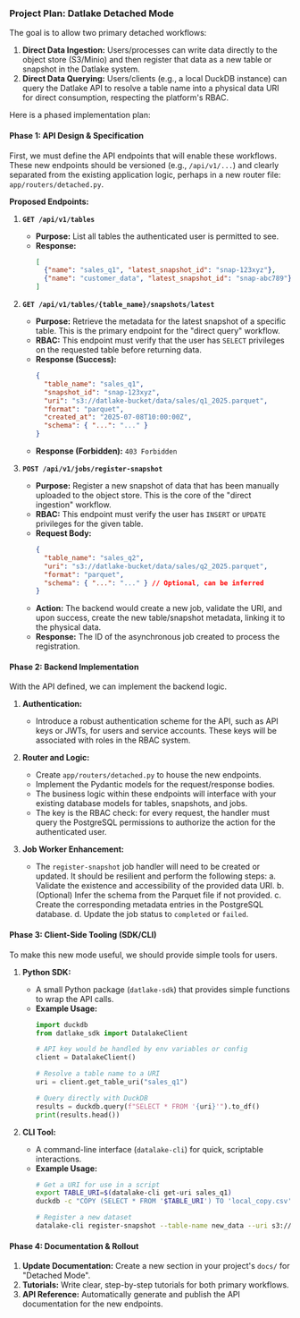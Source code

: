 ### **Project Plan: Datlake Detached Mode**

The goal is to allow two primary detached workflows:
1.  **Direct Data Ingestion:** Users/processes can write data directly to the object store (S3/Minio) and then register that data as a new table or snapshot in the Datlake system.
2.  **Direct Data Querying:** Users/clients (e.g., a local DuckDB instance) can query the Datlake API to resolve a table name into a physical data URI for direct consumption, respecting the platform's RBAC.

Here is a phased implementation plan:

#### **Phase 1: API Design & Specification**

First, we must define the API endpoints that will enable these workflows. These new endpoints should be versioned (e.g., `/api/v1/...`) and clearly separated from the existing application logic, perhaps in a new router file: `app/routers/detached.py`.

**Proposed Endpoints:**

1.  **`GET /api/v1/tables`**
    *   **Purpose:** List all tables the authenticated user is permitted to see.
    *   **Response:**
        ```json
        [
          {"name": "sales_q1", "latest_snapshot_id": "snap-123xyz"},
          {"name": "customer_data", "latest_snapshot_id": "snap-abc789"}
        ]
        ```

2.  **`GET /api/v1/tables/{table_name}/snapshots/latest`**
    *   **Purpose:** Retrieve the metadata for the latest snapshot of a specific table. This is the primary endpoint for the "direct query" workflow.
    *   **RBAC:** This endpoint must verify that the user has `SELECT` privileges on the requested table before returning data.
    *   **Response (Success):**
        ```json
        {
          "table_name": "sales_q1",
          "snapshot_id": "snap-123xyz",
          "uri": "s3://datlake-bucket/data/sales/q1_2025.parquet",
          "format": "parquet",
          "created_at": "2025-07-08T10:00:00Z",
          "schema": { "...": "..." }
        }
        ```
    *   **Response (Forbidden):** `403 Forbidden`

3.  **`POST /api/v1/jobs/register-snapshot`**
    *   **Purpose:** Register a new snapshot of data that has been manually uploaded to the object store. This is the core of the "direct ingestion" workflow.
    *   **RBAC:** This endpoint must verify the user has `INSERT` or `UPDATE` privileges for the given table.
    *   **Request Body:**
        ```json
        {
          "table_name": "sales_q2",
          "uri": "s3://datlake-bucket/data/sales/q2_2025.parquet",
          "format": "parquet",
          "schema": { "...": "..." } // Optional, can be inferred
        }
        ```
    *   **Action:** The backend would create a new job, validate the URI, and upon success, create the new table/snapshot metadata, linking it to the physical data.
    *   **Response:** The ID of the asynchronous job created to process the registration.

#### **Phase 2: Backend Implementation**

With the API defined, we can implement the backend logic.

1.  **Authentication:**
    *   Introduce a robust authentication scheme for the API, such as API keys or JWTs, for users and service accounts. These keys will be associated with roles in the RBAC system.

2.  **Router and Logic:**
    *   Create `app/routers/detached.py` to house the new endpoints.
    *   Implement the Pydantic models for the request/response bodies.
    *   The business logic within these endpoints will interface with your existing database models for tables, snapshots, and jobs.
    *   The key is the RBAC check: for every request, the handler must query the PostgreSQL permissions to authorize the action for the authenticated user.

3.  **Job Worker Enhancement:**
    *   The `register-snapshot` job handler will need to be created or updated. It should be resilient and perform the following steps:
        a. Validate the existence and accessibility of the provided data URI.
        b. (Optional) Infer the schema from the Parquet file if not provided.
        c. Create the corresponding metadata entries in the PostgreSQL database.
        d. Update the job status to `completed` or `failed`.

#### **Phase 3: Client-Side Tooling (SDK/CLI)**

To make this new mode useful, we should provide simple tools for users.

1.  **Python SDK:**
    *   A small Python package (`datlake-sdk`) that provides simple functions to wrap the API calls.
    *   **Example Usage:**
        ```python
        import duckdb
        from datlake_sdk import DatalakeClient

        # API key would be handled by env variables or config
        client = DatalakeClient()

        # Resolve a table name to a URI
        uri = client.get_table_uri("sales_q1")

        # Query directly with DuckDB
        results = duckdb.query(f"SELECT * FROM '{uri}'").to_df()
        print(results.head())
        ```

2.  **CLI Tool:**
    *   A command-line interface (`datalake-cli`) for quick, scriptable interactions.
    *   **Example Usage:**
        ```bash
        # Get a URI for use in a script
        export TABLE_URI=$(datalake-cli get-uri sales_q1)
        duckdb -c "COPY (SELECT * FROM '$TABLE_URI') TO 'local_copy.csv' (HEADER, DELIMITER ',');"

        # Register a new dataset
        datalake-cli register-snapshot --table-name new_data --uri s3://my-bucket/uploads/new.parquet
        ```

#### **Phase 4: Documentation & Rollout**

1.  **Update Documentation:** Create a new section in your project's `docs/` for "Detached Mode".
2.  **Tutorials:** Write clear, step-by-step tutorials for both primary workflows.
3.  **API Reference:** Automatically generate and publish the API documentation for the new endpoints.
